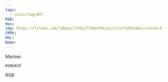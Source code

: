 ```yaml
---
tags:
  - Color/Tag/NTC
RGB:
Hex:
img: https://filedn.com/l0hpzxl1f01yT7GHxtF8cyk/Color%20Snake/standard_csv_to_svg/%23/286ACD.svg
CMYK:
HSL:
Name:
---
```

Mariner
```palette
#286ACD
```
RGB
